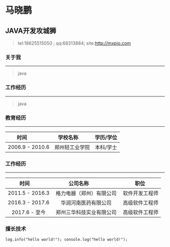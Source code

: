 # 马晓鹏
## JAVA开发攻城狮
> tel:18625515050 ; qq:68313884; site:http://mxpio.com

### 关于我

***

> java

### 工作经历

***

> java

### 教育经历

***

|时间              | 学校名称      | 学历/学位 |
|:---------------:|:-------------:|:--------:|
| 2006.9 - 2010.6 | 郑州轻工业学院 | 本科/学士 |

### 工作经历

***

|时间             | 公司名称                | 职位  |
|:---------------:|:----------------------:|:-------------:|
| 2011.5 - 2016.3 | 格力电器（郑州）有限公司 | 软件开发工程师 |
| 2016.3 - 2017.6 | 华润河南医药有限公司     | 高级软件工程师 |
| 2017.6 - 至今   | 郑州三华科技实业有限公司  | 高级软件工程师 |

### 擅长技术

`
log.info("hello world!");
console.log("hello world!");
`
